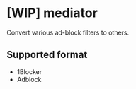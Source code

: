 # [WIP] mediator

Convert various ad-block filters to others.

## Supported format

- 1Blocker
- Adblock
